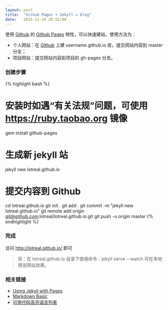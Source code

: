 ```yaml
---
layout: post
title:  "Github Pages + Jekyll = blog"
date:   2015-12-10 20:52:00
---
```


使用 [Github] 的 [Github Pages] 特性，可以快速建站。使用方法为：

* 个人网站：在 [Github] 上建 username.github.io 库，提交网站内容到 master 分支；
* 项目网站：提交网站内容到项目的 gh-pages 分支。

### 创建步骤

{% highlight bash %}
# 安装时如遇“有关法规”问题，可使用 https://ruby.taobao.org 镜像
gem install github-pages

# 生成新 jekyll 站
jekyll new lotreal.github.io

# 提交内容到 Github
cd lotreal.github.io
git init .
git add .
git commit -m "jekyll new lotreal.github.io"
git remote add origin git@github.com:lotreal/lotreal.github.io.git
git push -u origin master
{% endhighlight %}

### 完成
访问 http://lotreal.github.io/ 即可

> 另：在 lotreal.github.io 目录下使用命令：jekyll serve --watch 可在本地预览网站效果。

### 相关链接
* [Using Jekyll with Pages](https://help.github.com/articles/using-jekyll-with-pages/)
* [Markdown Basic](http://daringfireball.net/projects/markdown/basics)
* [可用代码高亮语言列表](http://pygments.org/docs/lexers/)

[Github]:       https://github.com
[Github Pages]: https://pages.github.com
